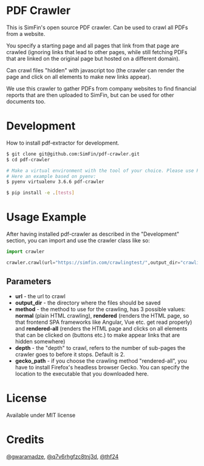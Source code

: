 # PDF Crawler
This is SimFin's open source PDF crawler. Can be used to crawl all PDFs from a website.

You specify a starting page and all pages that link from that page are crawled (ignoring links that lead to other pages, while still fetching PDFs that are linked on the original page but hosted on a different domain).

Can crawl files "hidden" with javascript too (the crawler can render the page and click on all elements to make new links appear).

We use this crawler to gather PDFs from company websites to find financial reports that are then uploaded to SimFin, but can be used for other documents too.

# Development

How to install pdf-extractor for development.

```bash
$ git clone git@github.com:SimFin/pdf-crawler.git
$ cd pdf-crawler

# Make a virtual environment with the tool of your choice. Please use Python version 3.6+
# Here an example based on pyenv:
$ pyenv virtualenv 3.6.6 pdf-crawler

$ pip install -e .[tests]

```

# Usage Example

After having installed pdf-crawler as described in the "Development" section, you can import and use the crawler class like so:

```python
import crawler

crawler.crawl(url="https://simfin.com/crawlingtest/",output_dir="crawling_test",method="rendered-all")
```

## Parameters

<ul>
<li><b>url</b> - the url to crawl</li>
<li><b>output_dir</b> - the directory where the files should be saved</li>
<li><b>method</b> - the method to use for the crawling, has 3 possible values: <b>normal</b> (plain HTML crawling), <b>rendered</b> (renders the HTML page, so that frontend SPA frameworks like Angular, Vue etc. get read properly) and <b>rendered-all</b> (renders the HTML page and clicks on all elements that can be clicked on (buttons etc.) to make appear links that are hidden somewhere)</li>
<li><b>depth</b> - the "depth" to crawl, refers to the number of sub-pages the crawler goes to before it stops. Default is 2.</li>
<li><b>gecko_path</b> - if you choose the crawling method "rendered-all", you have to install Firefox's headless browser Gecko. You can specify the location to the executable that you downloaded here.</li>
</ul>

# License
Available under MIT license

# Credits
<a href="https://github.com/gwaramadze">@gwaramadze</a>, <a href="https://github.com/q7v6rhgfzc8tnj3d">@q7v6rhgfzc8tnj3d</a>, <a href="https://github.com/thf24">@thf24</a>